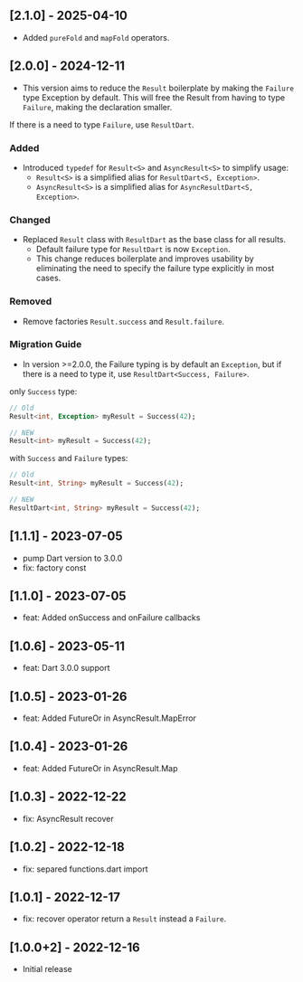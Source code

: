## [2.1.0] - 2025-04-10

- Added `pureFold` and `mapFold` operators.

## [2.0.0] - 2024-12-11

- This version aims to reduce the `Result` boilerplate by making the `Failure` type Exception by default. This will free the Result from having to type `Failure`, making the declaration smaller.

If there is a need to type `Failure`, use `ResultDart`.

### Added
- Introduced `typedef` for `Result<S>` and `AsyncResult<S>` to simplify usage:
  - `Result<S>` is a simplified alias for `ResultDart<S, Exception>`.
  - `AsyncResult<S>` is a simplified alias for `AsyncResultDart<S, Exception>`.

### Changed
- Replaced `Result` class with `ResultDart` as the base class for all results.
  - Default failure type for `ResultDart` is now `Exception`.
  - This change reduces boilerplate and improves usability by eliminating the need to specify the failure type explicitly in most cases.

### Removed

- Remove factories `Result.success` and `Result.failure`.


### Migration Guide
- In version >=2.0.0, the Failure typing is by default an `Exception`, but if there is a need to type it, use `ResultDart<Success, Failure>`.

only `Success` type:
```dart
// Old
Result<int, Exception> myResult = Success(42);

// NEW
Result<int> myResult = Success(42);

```

with `Success` and `Failure` types:
```dart
// Old
Result<int, String> myResult = Success(42);

// NEW
ResultDart<int, String> myResult = Success(42);

```


## [1.1.1] - 2023-07-05

* pump Dart version to 3.0.0
* fix: factory const

## [1.1.0] - 2023-07-05

* feat: Added onSuccess and onFailure callbacks

## [1.0.6] - 2023-05-11

* feat: Dart 3.0.0 support

## [1.0.5] - 2023-01-26

* feat: Added FutureOr in AsyncResult.MapError

## [1.0.4] - 2023-01-26

* feat: Added FutureOr in AsyncResult.Map

## [1.0.3] - 2022-12-22

* fix: AsyncResult recover

## [1.0.2] - 2022-12-18

* fix: separed functions.dart import

## [1.0.1] - 2022-12-17

* fix: recover operator return a `Result` instead a `Failure`.

## [1.0.0+2] - 2022-12-16

* Initial release

